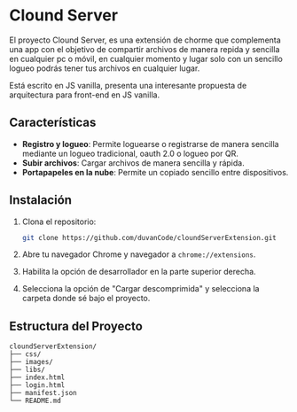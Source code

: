 # Clound Server

El proyecto Clound Server, es una extensión de chorme que complementa una app con el objetivo de compartir archivos de manera repida y sencilla en cualquier pc o móvil, en cualquier momento y lugar solo con un sencillo logueo podrás tener tus archivos en cualquier lugar.

Está escrito en JS vanilla, presenta una interesante propuesta de arquitectura para front-end en JS vanilla.

## Características

- **Registro y logueo**: Permite loguearse o registrarse de manera sencilla mediante un logueo tradicional, oauth 2.0 o logueo por QR.
- **Subir archivos**: Cargar archivos de manera sencilla y rápida.
- **Portapapeles en la nube**: Permite un copiado sencillo entre dispositivos.


## Instalación

1. Clona el repositorio:
    ```bash
    git clone https://github.com/duvanCode/cloundServerExtension.git
    ```

2. Abre tu navegador Chrome y navegador a `chrome://extensions`.

3. Habilita la opción de desarrollador en la parte superior derecha.

4. Selecciona la opción de "Cargar descomprimida" y selecciona la carpeta donde sé bajo el proyecto.

## Estructura del Proyecto

```plaintext
cloundServerExtension/
├── css/
├── images/
├── libs/
├── index.html
├── login.html
├── manifest.json
└── README.md
